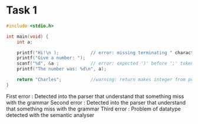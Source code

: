 # Task 1

```C
#include <stdio.h>

int main(void) {
    int a;

    printf("Hi!\n );            // error: missing terminating " character
    printf("Give a number: ");
    scanf("%d", &a ;            // error: expected ')' before ';' token
    printf("The number was: %d\n", a);

    return "Charles";           //warning: return makes integer from pointer without a cast
}
```

First error : Detected into the parser that understand that something miss with the grammar
Second error : Detected into the parser that understand that something miss with the grammar
Third error : Problem of datatype detected with the semantic analyser
